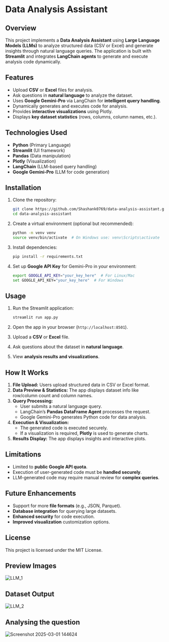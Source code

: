 # Data Analysis Assistant

## Overview
This project implements a **Data Analysis Assistant** using **Large Language Models (LLMs)** to analyze structured data (CSV or Excel) and generate insights through natural language queries. The application is built with **Streamlit** and integrates **LangChain agents** to generate and execute analysis code dynamically.

## Features
- Upload **CSV** or **Excel** files for analysis.
- Ask questions in **natural language** to analyze the dataset.
- Uses **Google Gemini-Pro** via LangChain for **intelligent query handling**.
- Dynamically generates and executes code for analysis.
- Provides **interactive visualizations** using Plotly.
- Displays **key dataset statistics** (rows, columns, column names, etc.).

## Technologies Used
- **Python** (Primary Language)
- **Streamlit** (UI framework)
- **Pandas** (Data manipulation)
- **Plotly** (Visualization)
- **LangChain** (LLM-based query handling)
- **Google Gemini-Pro** (LLM for code generation)

## Installation
1. Clone the repository:
   ```sh
   git clone https://github.com/Shashank0769/data-analysis-assistant.git
   cd data-analysis-assistant
   ```

2. Create a virtual environment (optional but recommended):
   ```sh
   python -m venv venv
   source venv/bin/activate  # On Windows use: venv\Scripts\activate
   ```

3. Install dependencies:
   ```sh
   pip install -r requirements.txt
   ```

4. Set up **Google API Key** for Gemini-Pro in your environment:
   ```sh
   export GOOGLE_API_KEY="your_key_here"  # For Linux/Mac
   set GOOGLE_API_KEY="your_key_here"  # For Windows
   ```

## Usage
1. Run the Streamlit application:
   ```sh
   streamlit run app.py
   ```

2. Open the app in your browser (`http://localhost:8501`).
3. Upload a **CSV** or **Excel** file.
4. Ask questions about the dataset in **natural language**.
5. View **analysis results and visualizations**.

## How It Works
1. **File Upload:** Users upload structured data in CSV or Excel format.
2. **Data Preview & Statistics:** The app displays dataset info like row/column count and column names.
3. **Query Processing:**
   - User submits a natural language query.
   - LangChain’s **Pandas DataFrame Agent** processes the request.
   - Google Gemini-Pro generates Python code for data analysis.
4. **Execution & Visualization:**
   - The generated code is executed securely.
   - If a visualization is required, **Plotly** is used to generate charts.
5. **Results Display:** The app displays insights and interactive plots.

## Limitations
- Limited to **public Google API quota**.
- Execution of user-generated code must be **handled securely**.
- LLM-generated code may require manual review for **complex queries**.

## Future Enhancements
- Support for more **file formats** (e.g., JSON, Parquet).
- **Database integration** for querying large datasets.
- **Enhanced security** for code execution.
- **Improved visualization** customization options.

## License
This project is licensed under the MIT License.

## Preview Images

![LLM_1](https://github.com/user-attachments/assets/41224e67-d414-428b-b2af-eab3f0f06c3e)

## Dataset Output

![LLM_2](https://github.com/user-attachments/assets/43fd1af1-c018-493d-81ed-3f67a5685211)

## Analysing the question

![Screenshot 2025-03-01 144624](https://github.com/user-attachments/assets/75fc61d3-7c9f-4aad-b207-8d306ec62cc7)

